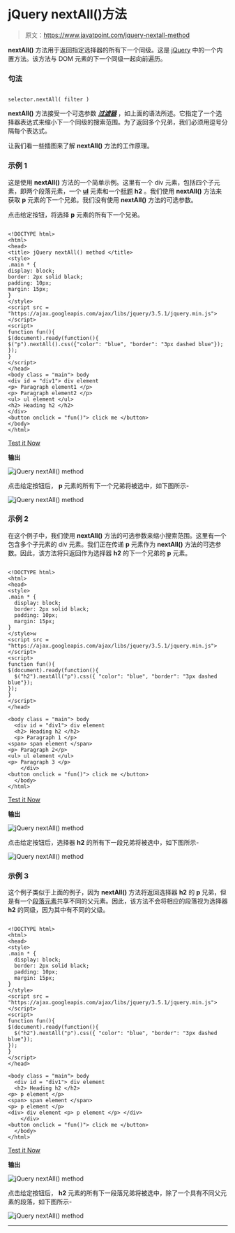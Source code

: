 # jQuery nextAll()方法

> 原文：<https://www.javatpoint.com/jquery-nextall-method>

**nextAll()** 方法用于返回指定选择器的所有下一个同级。这是 [jQuery](https://www.javatpoint.com/jquery-tutorial) 中的一个内置方法。该方法与 DOM 元素的下一个同级一起向前遍历。

### 句法

```

selector.nextAll( filter )

```

**nextAll()** 方法接受一个可选参数 ***[过滤器](https://www.javatpoint.com/jquery-filter)*** ，如上面的语法所述。它指定了一个选择器表达式来缩小下一个同级的搜索范围。为了返回多个兄弟，我们必须用逗号分隔每个表达式。

让我们看一些插图来了解 **nextAll()** 方法的工作原理。

### 示例 1

这是使用 **nextAll()** 方法的一个简单示例。这里有一个 div 元素，包括四个子元素，即两个段落元素，一个 **[ul](https://www.javatpoint.com/html-unordered-list)** 元素和一个[标题](https://www.javatpoint.com/html-heading) **h2** 。我们使用 **nextAll()** 方法来获取 **p** 元素的下一个兄弟。我们没有使用 **nextAll()** 方法的可选参数。

点击给定按钮，将选择 **p** 元素的所有下一个兄弟。

```

<!DOCTYPE html>
<html>
<head>
<title> jQuery nextAll() method </title>
<style>
.main * {
display: block;
border: 2px solid black;
padding: 10px;
margin: 15px;
}
</style>
<script src = "https://ajax.googleapis.com/ajax/libs/jquery/3.5.1/jquery.min.js"> </script>
<script>
function fun(){
$(document).ready(function(){
$("p").nextAll().css({"color": "blue", "border": "3px dashed blue"});
});
}
</script>
</head>
<body class = "main"> body
<div id = "div1"> div element
<p> Paragraph element1 </p>
<p> Paragraph element2 </p>
<ul> ul element </ul>
<h2> Heading h2 </h2>
</div>
<button onclick = "fun()"> click me </button>
</body>
</html>

```

[Test it Now](https://www.javatpoint.com/oprweb/test.jsp?filename=jquery-nextall-method1)

**输出**

![jQuery nextAll() method](img/053e06a8b01be79f350c067c903cd735.png)

点击给定按钮后， **p** 元素的所有下一个兄弟将被选中，如下图所示-

![jQuery nextAll() method](img/613a11f0e9d37c287f2e255d7459cf7e.png)

### 示例 2

在这个例子中，我们使用 **nextAll()** 方法的可选参数来缩小搜索范围。这里有一个包含多个子元素的 div 元素。我们正在传递 **p** 元素作为 **nextAll()** 方法的可选参数。因此，该方法将只返回作为选择器 **h2** 的下一个兄弟的 **p** 元素。

```

<!DOCTYPE html>
<html>
<head>
<style>
.main * { 
  display: block;
  border: 2px solid black;
  padding: 10px;
  margin: 15px;
}
</style>w
<script src = "https://ajax.googleapis.com/ajax/libs/jquery/3.5.1/jquery.min.js"> </script>
<script>
function fun(){
$(document).ready(function(){
  $("h2").nextAll("p").css({ "color": "blue", "border": "3px dashed blue"});
});
}
</script>
</head>

<body class = "main"> body
  <div id = "div1"> div element
  <h2> Heading h2 </h2>
  <p> Paragraph 1 </p>
<span> span element </span>
<p> Paragraph 2</p>
<ul> ul element </ul>
<p> Paragraph 3 </p>
	</div>
<button onclick = "fun()"> click me </button>
  </body>
</html>

```

[Test it Now](https://www.javatpoint.com/oprweb/test.jsp?filename=jquery-nextall-method2)

**输出**

![jQuery nextAll() method](img/c8b93b408b199f52785d93954530241f.png)

点击给定按钮后，选择器 **h2** 的所有下一段兄弟将被选中，如下图所示-

![jQuery nextAll() method](img/cc4718083c4929c9a26ee74e4be390a8.png)

### 示例 3

这个例子类似于上面的例子，因为 **nextAll()** 方法将返回选择器 **h2** 的 **p** 兄弟，但是有一个[段落元素](https://www.javatpoint.com/html-paragraph)共享不同的父元素。因此，该方法不会将相应的段落视为选择器 **h2** 的同级，因为其中有不同的父级。

```

<!DOCTYPE html>
<html>
<head>
<style>
.main * { 
  display: block;
  border: 2px solid black;
  padding: 10px;
  margin: 15px;
}
</style>
<script src = "https://ajax.googleapis.com/ajax/libs/jquery/3.5.1/jquery.min.js"> </script>
<script>
function fun(){
$(document).ready(function(){
  $("h2").nextAll("p").css({ "color": "blue", "border": "3px dashed blue"});
});
}
</script>
</head>

<body class = "main"> body
  <div id = "div1"> div element
  <h2> Heading h2 </h2>
<p> p element </p>
<span> span element </span>
<p> p element </p>
<div> div element <p> p element </p> </div>
	</div>
<button onclick = "fun()"> click me </button>
  </body>
</html>

```

[Test it Now](https://www.javatpoint.com/oprweb/test.jsp?filename=jquery-nextall-method3)

**输出**

![jQuery nextAll() method](img/ed58d3329096258f1c27c62932ead6cc.png)

点击给定按钮后， **h2** 元素的所有下一段落兄弟将被选中，除了一个具有不同父元素的段落，如下图所示-

![jQuery nextAll() method](img/18481e61525f2e0a59ff675904ceb6f0.png)

* * *